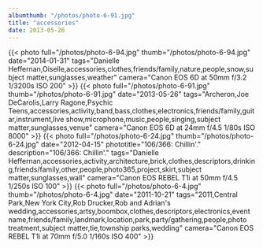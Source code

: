```yaml
---
albumthumb: "/photos/photo-6-91.jpg"
title: "accessories"
date: 2013-05-26
---
```

{{< photo full="/photos/photo-6-94.jpg" thumb="/photos/photo-6-94.jpg" date="2014-01-31" tags="Danielle Heffernan,Oiselle,accessories,clothes,friends/family,nature,people,snow,subject matter,sunglasses,weather" camera="Canon EOS 6D at 50mm f/3.2 1/3200s ISO 200" >}}
{{< photo full="/photos/photo-6-91.jpg" thumb="/photos/photo-6-91.jpg" date="2013-05-26" tags="Archeron,Joe DeCarolis,Larry Ragone,Psychic Teens,accessories,activity,band,bass,clothes,electronics,friends/family,guitar,instrument,live show,microphone,music,people,singing,subject matter,sunglasses,venue" camera="Canon EOS 6D at 24mm f/4.5 1/80s ISO 8000" >}}
{{< photo full="/photos/photo-6-24.jpg" thumb="/photos/photo-6-24.jpg" date="2012-04-15" phototitle="106/366: Chillin'." description="106/366: Chillin'." tags="Danielle Heffernan,accessories,activity,architecture,brick,clothes,descriptors,drinking,friends/family,other,people,photo365,project,skirt,subject matter,sunglasses,wall" camera="Canon EOS REBEL T1i at 50mm f/4.5 1/250s ISO 100" >}}
{{< photo full="/photos/photo-6-4.jpg" thumb="/photos/photo-6-4.jpg" date="2011-10-21" tags="2011,Central Park,New York City,Rob Drucker,Rob and Adrian's wedding,accessories,artsy,boombox,clothes,descriptors,electronics,event name,friends/family,landmark,location,park,party/gathering,people,photo treatment,subject matter,tie,township parks,wedding" camera="Canon EOS REBEL T1i at 70mm f/5.0 1/160s ISO 400" >}}

